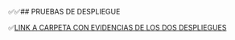 ✅✅## PRUEBAS DE DESPLIEGUE 

✅[LINK A CARPETA CON EVIDENCIAS DE LOS DOS DESPLIEGUES](https://drive.google.com/drive/folders/17BEGTPEcXqsEthfNz1GzoO8Cd_92K-p0?hl=es)
